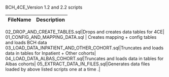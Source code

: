 BCH_4CE_Version 1.2 and 2.2 scripts

FileName  | Description
------------- | -------------

02_DROP_AND_CREATE_TABLES.sql|Drops and creates data tables for 4CE|
01_CONFIG_AND_MAPPING_DATA.sql  | Creates mapping + config tables and loads BCH data
03_LOAD_DATA_INPATIENT_AND_OTHER_COHORT.sql|Truncates and loads data in tables  for Inpatient + Other cohorts|
04_LOAD_DATA_ALBAS_COHORT.sql|Truncates and loads data in tables  for Albas cohorts|
05_EXTRACT_DATA_IN_FILES.sql|Generates data files loaded by above listed scripts one at a time  .|
   
